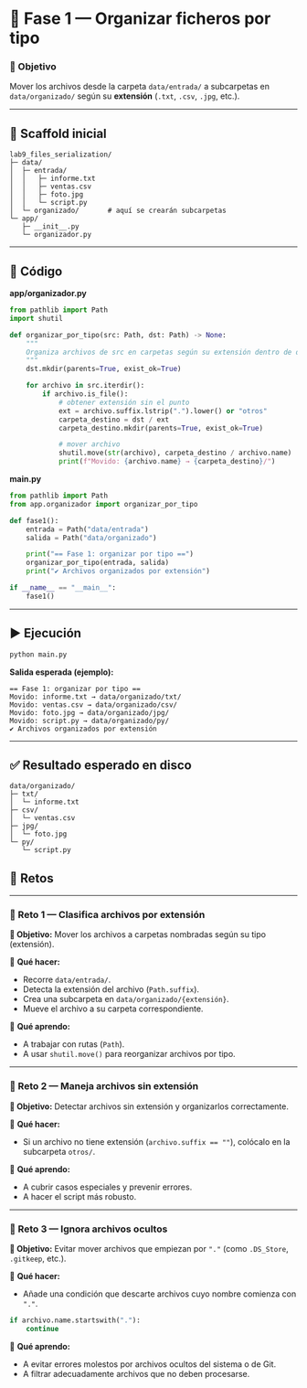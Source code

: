 # 🔹 Fase 1 — Organizar ficheros por tipo

### 🎯 Objetivo

Mover los archivos desde la carpeta `data/entrada/` a subcarpetas en `data/organizado/` según su **extensión** (`.txt`, `.csv`, `.jpg`, etc.).

---

## 🧱 Scaffold inicial

```
lab9_files_serialization/
├─ data/
│  ├─ entrada/
│  │   ├─ informe.txt
│  │   ├─ ventas.csv
│  │   ├─ foto.jpg
│  │   └─ script.py
│  └─ organizado/       # aquí se crearán subcarpetas
└─ app/
   ├─ __init__.py
   └─ organizador.py
```

---

## 🧭 Código

**app/organizador.py**

```python
from pathlib import Path
import shutil

def organizar_por_tipo(src: Path, dst: Path) -> None:
    """
    Organiza archivos de src en carpetas según su extensión dentro de dst.
    """
    dst.mkdir(parents=True, exist_ok=True)

    for archivo in src.iterdir():
        if archivo.is_file():
            # obtener extensión sin el punto
            ext = archivo.suffix.lstrip(".").lower() or "otros"
            carpeta_destino = dst / ext
            carpeta_destino.mkdir(parents=True, exist_ok=True)

            # mover archivo
            shutil.move(str(archivo), carpeta_destino / archivo.name)
            print(f"Movido: {archivo.name} → {carpeta_destino}/")
```

**main.py**

```python
from pathlib import Path
from app.organizador import organizar_por_tipo

def fase1():
    entrada = Path("data/entrada")
    salida = Path("data/organizado")

    print("== Fase 1: organizar por tipo ==")
    organizar_por_tipo(entrada, salida)
    print("✔ Archivos organizados por extensión")

if __name__ == "__main__":
    fase1()
```

---

## ▶️ Ejecución

```bash
python main.py
```

**Salida esperada (ejemplo):**

```
== Fase 1: organizar por tipo ==
Movido: informe.txt → data/organizado/txt/
Movido: ventas.csv → data/organizado/csv/
Movido: foto.jpg → data/organizado/jpg/
Movido: script.py → data/organizado/py/
✔ Archivos organizados por extensión
```

---

## ✅ Resultado esperado en disco

```
data/organizado/
├─ txt/
│  └─ informe.txt
├─ csv/
│  └─ ventas.csv
├─ jpg/
│  └─ foto.jpg
└─ py/
   └─ script.py
```


## 🔁 Retos

---

### 🔸 Reto 1 — Clasifica archivos por extensión

**🎯 Objetivo:** Mover los archivos a carpetas nombradas según su tipo (extensión).

🔧 **Qué hacer:**

* Recorre `data/entrada/`.
* Detecta la extensión del archivo (`Path.suffix`).
* Crea una subcarpeta en `data/organizado/{extensión}`.
* Mueve el archivo a su carpeta correspondiente.

🧠 **Qué aprendo:**

* A trabajar con rutas (`Path`).
* A usar `shutil.move()` para reorganizar archivos por tipo.

---

### 🔸 Reto 2 — Maneja archivos sin extensión

**🎯 Objetivo:** Detectar archivos sin extensión y organizarlos correctamente.

🔧 **Qué hacer:**

* Si un archivo no tiene extensión (`archivo.suffix == ""`), colócalo en la subcarpeta `otros/`.

🧠 **Qué aprendo:**

* A cubrir casos especiales y prevenir errores.
* A hacer el script más robusto.

---

### 🔸 Reto 3 — Ignora archivos ocultos

**🎯 Objetivo:** Evitar mover archivos que empiezan por `"."` (como `.DS_Store`, `.gitkeep`, etc.).

🔧 **Qué hacer:**

* Añade una condición que descarte archivos cuyo nombre comienza con `"."`.

```python
if archivo.name.startswith("."):
    continue
```

🧠 **Qué aprendo:**

* A evitar errores molestos por archivos ocultos del sistema o de Git.
* A filtrar adecuadamente archivos que no deben procesarse.
